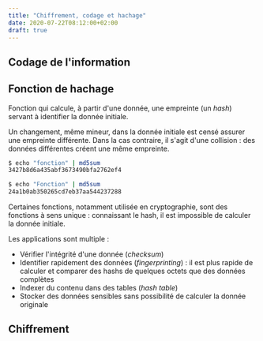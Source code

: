 ```yaml
---
title: "Chiffrement, codage et hachage"
date: 2020-07-22T08:12:00+02:00
draft: true
---
```



## Codage de l'information

## Fonction de hachage

Fonction qui calcule, à partir d'une donnée, une empreinte (un _hash_) servant à identifier la donnée initiale.

Un changement, même mineur, dans la donnée initiale est censé assurer une empreinte différente. Dans la cas contraire, il s'agit d'une collision : des données différentes créent une même empreinte.

``` bash
$ echo "fonction" | md5sum
3427b8d6a435abf3673490bfa2762ef4

$ echo "Fonction" | md5sum
24a1b0ab350265cd7eb37aa544237288
```

Certaines fonctions, notamment utilisée en cryptographie, sont des fonctions à sens unique : connaissant le hash, il est impossible de calculer la donnée initiale.

Les applications sont multiple :

* Vérifier l'intégrité d'une donnée (_checksum_)
* Identifier rapidement des données (_fingerprinting_) : il est plus rapide de calculer et comparer des hashs de quelques octets que des données complètes
* Indexer du contenu dans des tables (_hash table_)
* Stocker des données sensibles sans possibilité de calculer la donnée originale


## Chiffrement

